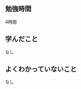 ## 勉強時間
4時間
<!--　LLMにコピペ用
私の提示した時刻から勉強時間を計算してください。
# 条件
- 勉強した時間だけを算出してください。
- 休憩時間は必ず差し引いてください。（勉強時間に含めないでください。）
- 休憩時刻の値が無ければ休憩時間は無視してください。
- 30分刻みになるように15分など中途半端な時間は繰り下げて計算してください。
- 算出形式は少数表記です。
- あなたは電卓です。無駄を省くために算出結果だけを出力してください。


# 時刻
- 勉強した時刻
  - 開始時刻: 13:00
  - 終了時刻: 17:00
- 休憩した時刻
  - 開始時刻: 
  - 終了時刻: 
-->

## 学んだこと
なし
<br>

## よくわかっていないこと
なし
<br>

<!-- paizaラーニング
## 理解できなかったチャプター
****
- レッスン
  - チャプター
-->

<!-- Udemy
## 本日の教材
🟣Udemy [Brad Schiff - Let's Learn Laravel: A Guided Path For Beginners](https://www.udemy.com/course/lets-learn-laravel-a-guided-path-for-beginners/?couponCode=KEEPLEARNING)
-->

<!-- <br> -->

<!-- **[&raquo; 今日のQiitaへ](https://qiita.com/suzukidog/items/)** -->
<!-- **[&raquo; 今日のブログへ](https://dogtype.net/post/)** -->
<!-- **[&raquo; 今日の更新情報へ](https://dogtype.net/changelog/)** -->

<!--
> [!NOTE]
> 使用用途例：補足説明や関連情報を提供するとき。

> [!TIP]
> 使用用途例：便利なショートカットやテクニックを共有するとき

> [!IMPORTANT]
> 使用用途例：ユーザーが必ず知っておくべき情報を強調するとき。

> [!WARNING]
> 使用用途例：緊急の対応が必要な事態を通知するとき。

> [!CAUTION]
> 使用用途例：ユーザーが慎重に検討すべき事項を指摘するとき。
-->
